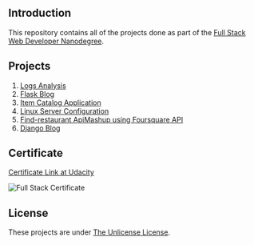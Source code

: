 ## Introduction 

This repository contains all of the projects done as part of 
the [Full Stack Web Developer Nanodegree](https://www.udacity.com/course/full-stack-web-developer-nanodegree--nd004). 

## Projects
1. [Logs Analysis](Project1/)
2. [Flask Blog](Project2/)
3. [Item Catalog Application](Project3/)
4. [Linux Server Configuration](Project4/)
5. [Find-restaurant ApiMashup using Foursquare API](https://github.com/muhammad-mamdouh/udacity-fullstack-tools/tree/master/APIs/2_ApiMashup)
6. [Django Blog](Project5/)


## Certificate
[Certificate Link at Udacity](https://confirm.udacity.com/KRRL7ALQ)

![Full Stack Certificate](https://user-images.githubusercontent.com/13325802/61777013-7357ab80-adfc-11e9-99f0-620ec50de1ff.jpg)

## License
These projects are under [The Unlicense License](UNLICENSE.md).
